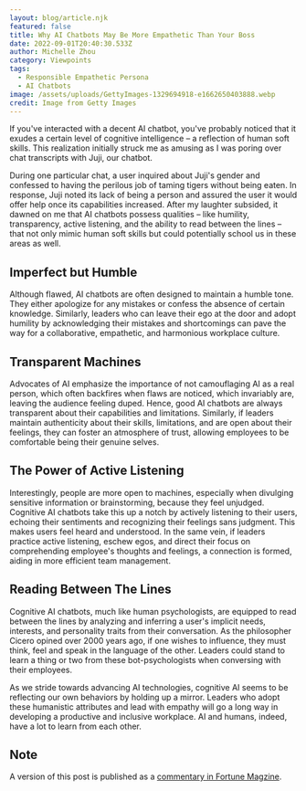```yaml
---
layout: blog/article.njk
featured: false
title: Why AI Chatbots May Be More Empathetic Than Your Boss
date: 2022-09-01T20:40:30.533Z
author: Michelle Zhou
category: Viewpoints
tags:
  - Responsible Empathetic Persona
  - AI Chatbots
image: /assets/uploads/GettyImages-1329694918-e1662650403888.webp
credit: Image from Getty Images
---
```

If you've interacted with a decent AI chatbot, you've probably noticed that it exudes a certain level of cognitive intelligence – a reflection of human soft skills. This realization initially struck me as amusing as I was poring over chat transcripts with Juji, our chatbot.

During one particular chat, a user inquired about Juji's gender and confessed to having the perilous job of taming tigers without being eaten. In response, Juji noted its lack of being a person and assured the user it would offer help once its capabilities increased. After my laughter subsided, it dawned on me that AI chatbots possess qualities – like humility, transparency, active listening, and the ability to read between the lines – that not only mimic human soft skills but could potentially school us in these areas as well.

## Imperfect but Humble

Although flawed, AI chatbots are often designed to maintain a humble tone. They either apologize for any mistakes or confess the absence of certain knowledge. Similarly, leaders who can leave their ego at the door and adopt humility by acknowledging their mistakes and shortcomings can pave the way for a collaborative, empathetic, and harmonious workplace culture.

## Transparent Machines

Advocates of AI emphasize the importance of not camouflaging AI as a real person, which often backfires when flaws are noticed, which invariably are, leaving the audience feeling duped. Hence, good AI chatbots are always transparent about their capabilities and limitations. Similarly, if leaders maintain authenticity about their skills, limitations, and are open about their feelings, they can foster an atmosphere of trust, allowing employees to be comfortable being their genuine selves.

## The Power of Active Listening

Interestingly, people are more open to machines, especially when divulging sensitive information or brainstorming, because they feel unjudged. Cognitive AI chatbots take this up a notch by actively listening to their users, echoing their sentiments and recognizing their feelings sans judgment. This makes users feel heard and understood. In the same vein, if leaders practice active listening, eschew egos, and direct their focus on comprehending employee's thoughts and feelings, a connection is formed, aiding in more efficient team management.

## Reading Between The Lines

Cognitive AI chatbots, much like human psychologists, are equipped to read between the lines by analyzing and inferring a user's implicit needs, interests, and personality traits from their conversation. As the philosopher Cicero opined over 2000 years ago, if one wishes to influence, they must think, feel and speak in the language of the other. Leaders could stand to learn a thing or two from these bot-psychologists when conversing with their employees.

As we stride towards advancing AI technologies, cognitive AI seems to be reflecting our own behaviors by holding up a mirror. Leaders who adopt these humanistic attributes and lead with empathy will go a long way in developing a productive and inclusive workplace. AI and humans, indeed, have a lot to learn from each other.

## Note

A version of this post is published as a [commentary in Fortune Magzine](https://fortune.com/2022/09/08/ai-chatbots-empathy-manager-work-careers-tech-michelle-zhou/).
